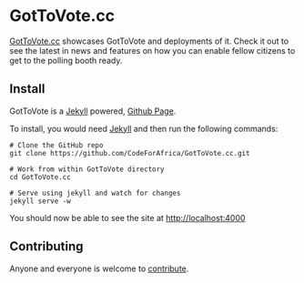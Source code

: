 GotToVote.cc
============

[GotToVote.cc](http://gottovote.cc) showcases GotToVote and deployments of it. Check it out to see the latest in news and features on how you can enable fellow citizens to get to the polling booth ready.

## Install

GotToVote is a [Jekyll](http://jekyllrb.com/) powered, [Github Page](http://pages.github.com).

To install, you would need [Jekyll](http://jekyllrb.com/docs/installation/) and then run the following commands:
```
# Clone the GitHub repo
git clone https://github.com/CodeForAfrica/GotToVote.cc.git

# Work from within GotToVote directory
cd GotToVote.cc

# Serve using jekyll and watch for changes
jekyll serve -w
```

You should now be able to see the site at [http://localhost:4000](http://localhost:4000)


## Contributing

Anyone and everyone is welcome to [contribute](CONTRIBUTING.md).
